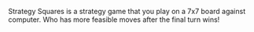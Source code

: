Strategy Squares is a strategy game that you play on a 7x7 board against computer.
Who has more feasible moves after the final turn wins!
